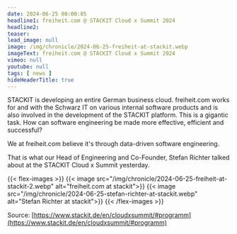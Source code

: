 ```yaml
---
date: 2024-06-25 00:00:05
headline1: freiheit.com @ STACKIT Cloud x Summit 2024
headline2:
teaser:
lead_image: null
image: /img/chronicle/2024-06-25-freiheit-at-stackit.webp
imageText: freiheit.com @ STACKIT Cloud x Summit 2024
vimeo: null
youtube: null
tags: [ news ]
hideHeaderTitle: true
---
```


STACKIT is developing an entire German business cloud. freiheit.com works for and with the Schwarz IT on various internal software products and is also involved in the development of the STACKIT platform. This is a gigantic task.
How can software engineering be made more effective, efficient and successful?


We at freiheit.com believe it's through data-driven software engineering.

That is what our Head of Engineering  and Co-Founder, Stefan Richter talked about at the STACKIT Cloud x Summit yesterday.

{{< flex-images >}}
    {{< image src="/img/chronicle/2024-06-25-freiheit-at-stackit-2.webp" alt="freiheit.com at stackit">}}
    {{< image src="/img/chronicle/2024-06-25-stefan-richter-at-stackit.webp" alt="Stefan Richter at stackit">}}
{{< /flex-images >}}

Source: [https://www.stackit.de/en/cloudxsummit/#programm](https://www.stackit.de/en/cloudxsummit/#programm)
